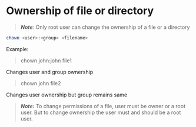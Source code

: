# Ownership of file or directory

> ***Note***: Only root user can change the ownership of a file or a directory

```bash
chown <user>:<group> <filename>
```

Example:
> chown john:john file1

Changes user and group ownership

> chown john file2

Changes user ownership but group remains same

>***Note:***
To change permissions of a file, user must be owner or a root user. But to change ownership the user must and should be a root user.
